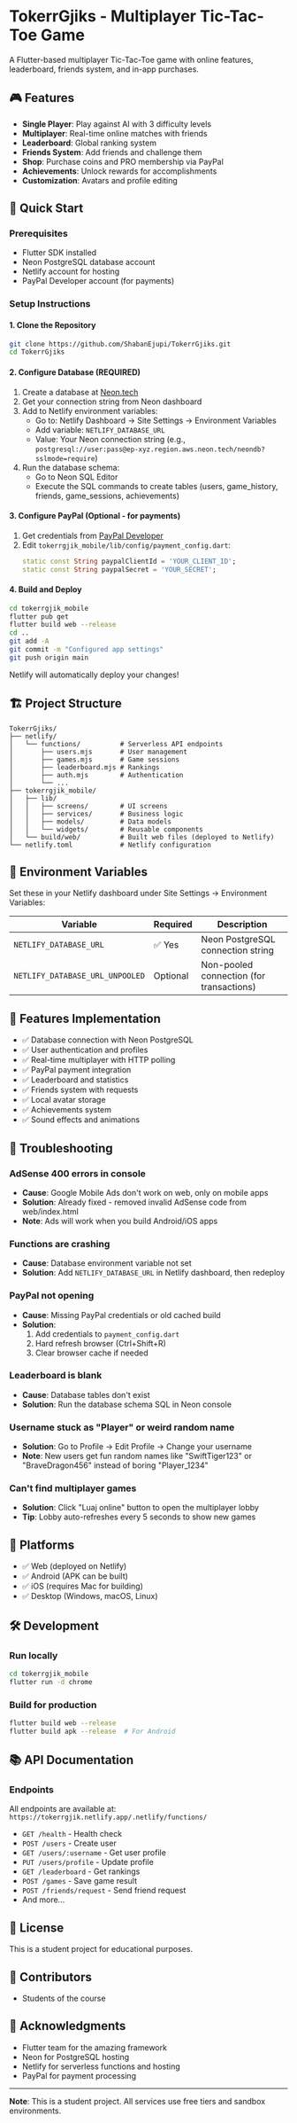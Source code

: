 # TokerrGjiks - Multiplayer Tic-Tac-Toe Game

A Flutter-based multiplayer Tic-Tac-Toe game with online features, leaderboard, friends system, and in-app purchases.

## 🎮 Features

- **Single Player**: Play against AI with 3 difficulty levels
- **Multiplayer**: Real-time online matches with friends
- **Leaderboard**: Global ranking system
- **Friends System**: Add friends and challenge them
- **Shop**: Purchase coins and PRO membership via PayPal
- **Achievements**: Unlock rewards for accomplishments
- **Customization**: Avatars and profile editing

## 🚀 Quick Start

### Prerequisites
- Flutter SDK installed
- Neon PostgreSQL database account
- Netlify account for hosting
- PayPal Developer account (for payments)

### Setup Instructions

#### 1. Clone the Repository
```bash
git clone https://github.com/ShabanEjupi/TokerrGjiks.git
cd TokerrGjiks
```

#### 2. Configure Database (REQUIRED)
1. Create a database at [Neon.tech](https://neon.tech/)
2. Get your connection string from Neon dashboard
3. Add to Netlify environment variables:
   - Go to: Netlify Dashboard → Site Settings → Environment Variables
   - Add variable: `NETLIFY_DATABASE_URL`
   - Value: Your Neon connection string (e.g., `postgresql://user:pass@ep-xyz.region.aws.neon.tech/neondb?sslmode=require`)
4. Run the database schema:
   - Go to Neon SQL Editor
   - Execute the SQL commands to create tables (users, game_history, friends, game_sessions, achievements)

#### 3. Configure PayPal (Optional - for payments)
1. Get credentials from [PayPal Developer](https://developer.paypal.com/dashboard/)
2. Edit `tokerrgjik_mobile/lib/config/payment_config.dart`:
   ```dart
   static const String paypalClientId = 'YOUR_CLIENT_ID';
   static const String paypalSecret = 'YOUR_SECRET';
   ```

#### 4. Build and Deploy
```bash
cd tokerrgjik_mobile
flutter pub get
flutter build web --release
cd ..
git add -A
git commit -m "Configured app settings"
git push origin main
```

Netlify will automatically deploy your changes!

## 🏗️ Project Structure

```
TokerrGjiks/
├── netlify/
│   └── functions/          # Serverless API endpoints
│       ├── users.mjs       # User management
│       ├── games.mjs       # Game sessions
│       ├── leaderboard.mjs # Rankings
│       ├── auth.mjs        # Authentication
│       └── ...
├── tokerrgjik_mobile/
│   ├── lib/
│   │   ├── screens/        # UI screens
│   │   ├── services/       # Business logic
│   │   ├── models/         # Data models
│   │   └── widgets/        # Reusable components
│   └── build/web/          # Built web files (deployed to Netlify)
└── netlify.toml            # Netlify configuration
```

## 🔧 Environment Variables

Set these in your Netlify dashboard under Site Settings → Environment Variables:

| Variable | Required | Description |
|----------|----------|-------------|
| `NETLIFY_DATABASE_URL` | ✅ Yes | Neon PostgreSQL connection string |
| `NETLIFY_DATABASE_URL_UNPOOLED` | Optional | Non-pooled connection (for transactions) |

## 🎯 Features Implementation

- ✅ Database connection with Neon PostgreSQL
- ✅ User authentication and profiles
- ✅ Real-time multiplayer with HTTP polling
- ✅ PayPal payment integration
- ✅ Leaderboard and statistics
- ✅ Friends system with requests
- ✅ Local avatar storage
- ✅ Achievements system
- ✅ Sound effects and animations

## 🐛 Troubleshooting

### AdSense 400 errors in console
- **Cause**: Google Mobile Ads don't work on web, only on mobile apps
- **Solution**: Already fixed - removed invalid AdSense code from web/index.html
- **Note**: Ads will work when you build Android/iOS apps

### Functions are crashing
- **Cause**: Database environment variable not set
- **Solution**: Add `NETLIFY_DATABASE_URL` in Netlify dashboard, then redeploy

### PayPal not opening
- **Cause**: Missing PayPal credentials or old cached build
- **Solution**: 
  1. Add credentials to `payment_config.dart` 
  2. Hard refresh browser (Ctrl+Shift+R)
  3. Clear browser cache if needed

### Leaderboard is blank
- **Cause**: Database tables don't exist
- **Solution**: Run the database schema SQL in Neon console

### Username stuck as "Player" or weird random name
- **Solution**: Go to Profile → Edit Profile → Change your username
- **Note**: New users get fun random names like "SwiftTiger123" or "BraveDragon456" instead of boring "Player_1234"

### Can't find multiplayer games
- **Solution**: Click "Luaj online" button to open the multiplayer lobby
- **Tip**: Lobby auto-refreshes every 5 seconds to show new games

## 📱 Platforms

- ✅ Web (deployed on Netlify)
- ✅ Android (APK can be built)
- ✅ iOS (requires Mac for building)
- ✅ Desktop (Windows, macOS, Linux)

## 🛠️ Development

### Run locally
```bash
cd tokerrgjik_mobile
flutter run -d chrome
```

### Build for production
```bash
flutter build web --release
flutter build apk --release  # For Android
```

## 📚 API Documentation

### Endpoints
All endpoints are available at: `https://tokerrgjik.netlify.app/.netlify/functions/`

- `GET /health` - Health check
- `POST /users` - Create user
- `GET /users/:username` - Get user profile
- `PUT /users/profile` - Update profile
- `GET /leaderboard` - Get rankings
- `POST /games` - Save game result
- `POST /friends/request` - Send friend request
- And more...

## 📄 License

This is a student project for educational purposes.

## 👥 Contributors

- Students of the course

## 🙏 Acknowledgments

- Flutter team for the amazing framework
- Neon for PostgreSQL hosting
- Netlify for serverless functions and hosting
- PayPal for payment processing

---

**Note**: This is a student project. All services use free tiers and sandbox environments.
